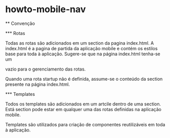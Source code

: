 howto-mobile-nav
================

** Convenção 

*** Rotas

Todas as rotas são adicionados em um section da pagina index.html. A index.html é a pagina de partida da aplicação mobile e contém os estilos base para toda à aplicação.
Sugere-se que na página index.html tenha-se um <section></section> vazio para o gerenciamento das rotas.

Quando uma rota startup não é definida, assume-se o conteúdo da section presente na página index.html.

*** Templates

Todos os templates são adicionados em um artcile dentro de uma section. Está section pode estar em qualquer uma das rotas definidas na aplicação mobile.

Templates são utilizados para criação de componentes reutilizáveis em toda à aplicação.
